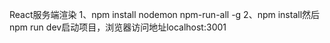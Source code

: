 React服务端渲染
1、npm install nodemon npm-run-all -g
2、npm install然后npm run dev启动项目，浏览器访问地址localhost:3001